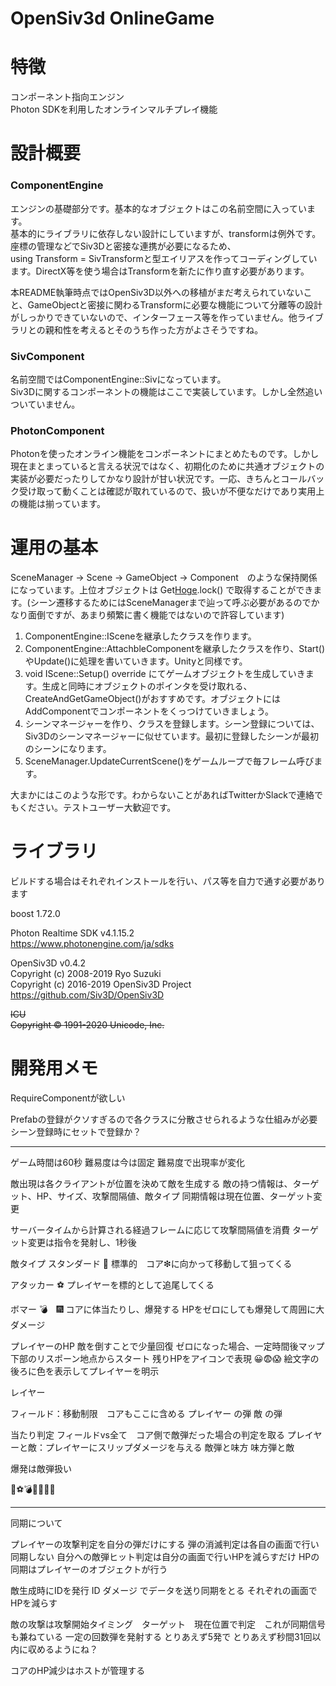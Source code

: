 ﻿# OpenSiv3d OnlineGame

# 特徴
コンポーネント指向エンジン  
Photon SDKを利用したオンラインマルチプレイ機能

# 設計概要

### ComponentEngine

エンジンの基礎部分です。基本的なオブジェクトはこの名前空間に入っています。  
基本的にライブラリに依存しない設計にしていますが、transformは例外です。座標の管理などでSiv3Dと密接な連携が必要になるため、  
using Transform = SivTransformと型エイリアスを作ってコーディングしています。DirectX等を使う場合はTransformを新たに作り直す必要があります。  

本README執筆時点ではOpenSiv3D以外への移植がまだ考えられていないこと、GameObjectと密接に関わるTransformに必要な機能について分離等の設計がしっかりできていないので、インターフェース等を作っていません。他ライブラリとの親和性を考えるとそのうち作った方がよさそうですね。

### SivComponent

名前空間ではComponentEngine::Sivになっています。  
Siv3Dに関するコンポーネントの機能はここで実装しています。しかし全然追いついていません。

### PhotonComponent

Photonを使ったオンライン機能をコンポーネントにまとめたものです。しかし現在まとまっていると言える状況ではなく、初期化のために共通オブジェクトの実装が必要だったりしてかなり設計が甘い状況です。一応、きちんとコールバック受け取って動くことは確認が取れているので、扱いが不便なだけであり実用上の機能は揃っています。

# 運用の基本

SceneManager -> Scene -> GameObject -> Component　のような保持関係になっています。上位オブジェクトは Get[Hoge]().lock() で取得することができます。(シーン遷移するためにはSceneManagerまで辿って呼ぶ必要があるのでかなり面倒ですが、あまり頻繁に書く機能ではないので許容しています)

1. ComponentEngine::ISceneを継承したクラスを作ります。
1. ComponentEngine::AttachbleComponentを継承したクラスを作り、Start()やUpdate()に処理を書いていきます。Unityと同様です。
1. void IScene::Setup() override にてゲームオブジェクトを生成していきます。生成と同時にオブジェクトのポインタを受け取れる、CreateAndGetGameObject()がおすすめです。オブジェクトにはAddComponentでコンポーネントをくっつけていきましょう。
1. シーンマネージャーを作り、クラスを登録します。シーン登録については、Siv3Dのシーンマネージャーに似せています。最初に登録したシーンが最初のシーンになります。
1. SceneManager.UpdateCurrentScene()をゲームループで毎フレーム呼びます。

大まかにはこのような形です。わからないことがあればTwitterかSlackで連絡でもください。テストユーザー大歓迎です。

# ライブラリ
ビルドする場合はそれぞれインストールを行い、パス等を自力で通す必要があります

boost 1.72.0  


Photon Realtime SDK v4.1.15.2  
<https://www.photonengine.com/ja/sdks>

OpenSiv3D v0.4.2  
Copyright (c) 2008-2019 Ryo Suzuki  
Copyright (c) 2016-2019 OpenSiv3D Project  
<https://github.com/Siv3D/OpenSiv3D>



~~ICU  
Copyright © 1991-2020 Unicode, Inc.~~  

# 開発用メモ

RequireComponentが欲しい

Prefabの登録がクソすぎるので各クラスに分散させられるような仕組みが必要　シーン登録時にセットで登録か？

-----

ゲーム時間は60秒
難易度は今は固定
難易度で出現率が変化

敵出現は各クライアントが位置を決めて敵を生成する
敵の持つ情報は、ターゲット、HP、サイズ、攻撃間隔値、敵タイプ
同期情報は現在位置、ターゲット変更

サーバータイムから計算される経過フレームに応じて攻撃間隔値を消費
ターゲット変更は指令を発射し、1秒後

敵タイプ
スタンダード
🎃
標準的　コア❇に向かって移動して狙ってくる

アタッカー
⚽
プレイヤーを標的として追尾してくる

ボマー
💣　🎆
コアに体当たりし、爆発する
HPをゼロにしても爆発して周囲に大ダメージ


プレイヤーのHP
敵を倒すことで少量回復
ゼロになった場合、一定時間後マップ下部のリスポーン地点からスタート
残りHPをアイコンで表現
😀😨😱
絵文字の後ろに色を表示してプレイヤーを明示


レイヤー

フィールド：移動制限　コアもここに含める
プレイヤー
の弾
敵
の弾

当たり判定
フィールドvs全て　コア側で敵弾だった場合の判定を取る
プレイヤーと敵：プレイヤーにスリップダメージを与える
敵弾と味方
味方弾と敵


爆発は敵弾扱い


🎃⚽💣🎆😀😨😱


-----

同期について

プレイヤーの攻撃判定を自分の弾だけにする
弾の消滅判定は各自の画面で行い同期しない
自分への敵弾ヒット判定は自分の画面で行いHPを減らすだけ
HPの同期はプレイヤーのオブジェクトが行う

敵生成時にIDを発行
ID ダメージ でデータを送り同期をとる
それぞれの画面でHPを減らす

敵の攻撃は攻撃開始タイミング　ターゲット　現在位置で判定　これが同期信号も兼ねている
一定の回数弾を発射する とりあえず5発で
とりあえず秒間31回以内に収めるようにね？

コアのHP減少はホストが管理する

